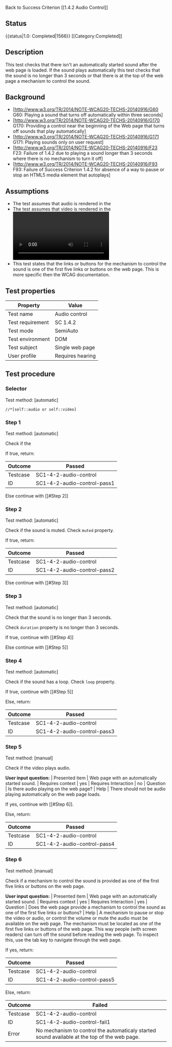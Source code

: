 Back to Success Criterion [[1.4.2 Audio Control]]


## Status
{{status|1.0: Completed|1566}}
[[Category:Completed‏‎]]


## Description
This test checks that there isn't an automatically started sound after the web page is loaded. If the sound plays automatically this test checks that the sound is no longer than 3 seconds or that there is at the top of the web page a mechanism to control the sound.


## Background
- [http://www.w3.org/TR/2014/NOTE-WCAG20-TECHS-20140916/G60 G60: Playing a sound that turns off automatically within three seconds]
- [http://www.w3.org/TR/2014/NOTE-WCAG20-TECHS-20140916/G170 G170: Providing a control near the beginning of the Web page that turns off sounds that play automatically]
- [http://www.w3.org/TR/2014/NOTE-WCAG20-TECHS-20140916/G171 G171: Playing sounds only on user request]
- [http://www.w3.org/TR/2014/NOTE-WCAG20-TECHS-20140916/F23 F23: Failure of 1.4.2 due to playing a sound longer than 3 seconds where there is no mechanism to turn it off]
- [http://www.w3.org/TR/2014/NOTE-WCAG20-TECHS-20140916/F93 F93: Failure of Success Criterion 1.4.2 for absence of a way to pause or stop an HTML5 media element that autoplays]


## Assumptions
- The test assumes that audio is rendered in the <audio> element. Therefore this test checks exclusive audio content in the <audio> element.
- The test assumes that video is rendered in the <video> element. Therefore this test checks exclusive video content in the <video> element.
- This test states that the links or buttons for the mechanism to control the sound is one of the first five links or buttons on the web page. This is more specific then the WCAG documentation.


## Test properties
| Property          | Value
|-------------------|----
| Test name         | Audio control
| Test requirement  | SC 1.4.2
| Test mode         | SemiAuto
| Test environment  | DOM
| Test subject      | Single web page
| User profile      | Requires hearing


## Test procedure

### Selector
Test method: [automatic]

`//*[self::audio or self::video]`

### Step 1
Test method: [automatic]

Check if the <audio> or <video> is paused. Check `paused` property.

If true, return:

| Outcome  | Passed
|----------|-----
| Testcase | SC1-4-2-audio-control
| ID       | SC1-4-2-audio-control-pass1

Else continue with [[#Step 2]]

### Step 2
Test method: [automatic]

Check if the sound is muted. Check `muted` property.

If true, return:

| Outcome  | Passed
|----------|-----
| Testcase | SC1-4-2-audio-control
| ID       | SC1-4-2-audio-control-pass2

Else continue with [[#Step 3]]

### Step 3
Test method: [automatic]

Check that the sound is no longer than 3 seconds.

Check `duration` property is no longer than 3 seconds.

If true, continue with [[#Step 4]]

Else continue with [[#Step 5]]

### Step 4
Test method: [automatic]

Check if the sound has a loop. Check `loop` property.

If true, continue with [[#Step 5]]

Else, return:

| Outcome  | Passed
|----------|-----
| Testcase | SC1-4-2-audio-control
| ID       | SC1-4-2-audio-control-pass3

### Step 5
Test method: [manual]

Check if the video plays audio.

**User input question:**
| Presented item       | Web page with an automatically started sound.
| Requires context     | yes
| Requires Interaction | no
| Question             | Is there audio playing on the web page?
| Help                 | There should not be audio playing automatically on the web page loads.

If yes, continue with [[#Step 6]].

Else, return:

| Outcome  | Passed
|----------|-----
| Testcase | SC1-4-2-audio-control
| ID       | SC1-4-2-audio-control-pass4

### Step 6
Test method: [manual]

Check if a mechanism to control the sound is provided as one of the first five links or buttons on the web page.

**User input question:**
| Presented item       | Web page with an automatically started sound.
| Requires context     | yes
| Requires Interaction | yes
| Question             | Does the web page provide a mechanism to control the sound as one of the first five links or buttons?
| Help                 | A mechanism to pause or stop the video or audio, or control the volume or mute the audio must be available on the web page. The mechanism must be located as one of the first five links or buttons of the web page. This way people (with screen readers) can turn off the sound before reading the web page. To inspect this, use the tab key to navigate through the web page.

If yes, return:

| Outcome  | Passed
|----------|-----
| Testcase | SC1-4-2-audio-control
| ID       | SC1-4-2-audio-control-pass5

Else, return:

| Outcome  | Failed
|----------|-----
| Testcase | SC1-4-2-audio-control
| ID       | SC1-4-2-audio-control-fail1
| Error    | No mechanism to control the automaticaly started sound available at the top of the web page.

